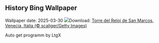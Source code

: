 ## History Bing Wallpaper
Wallpaper date: 2025-03-30
![](https://www.bing.com/th?id=OHR.ItalyClock_ES-ES6730268051_UHD.jpg&w=1000)Download: [Torre del Reloj de San Marcos, Venecia, Italia (© scaliger/Getty Images)](https://www.bing.com/th?id=OHR.ItalyClock_ES-ES6730268051_UHD.jpg)

Auto get programm by LtgX
